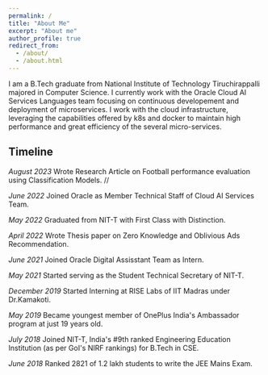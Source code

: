 ```yaml
---
permalink: /
title: "About Me"
excerpt: "About me"
author_profile: true
redirect_from: 
  - /about/
  - /about.html
---
```


I am a B.Tech graduate from National Institute of Technology Tiruchirappalli majored in Computer Science. I currently work with the Oracle Cloud AI Services Languages team focusing on continuous developement and deployment of microservices. I work with the cloud infrastructure, leveraging the capabilities offered by k8s and docker to maintain high performance and great efficiency of the several micro-services. 

Timeline
------
*August 2023* Wrote Research Article on Football performance evaluation using Classification Models. //

*June 2022* Joined Oracle as Member Technical Staff of Cloud AI Services Team.

*May 2022* Graduated from NIT-T with First Class with Distinction.

*April 2022* Wrote Thesis paper on Zero Knowledge and Oblivious Ads Recommendation.

*June 2021* Joined Oracle Digital Assisstant Team as Intern.

*May 2021* Started serving as the Student Technical Secretary of NIT-T.

*December 2019* Started Interning at RISE Labs of IIT Madras under Dr.Kamakoti.

*May 2019* Became youngest member of OnePlus India's Ambassador program at just 19 years old.

*July 2018* Joined NIT-T, India's #9th ranked Engineering Education Institution (as per GoI's NIRF rankings) for B.Tech in CSE.

*June 2018* Ranked 2821 of 1.2 lakh students to write the JEE Mains Exam.
